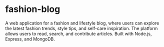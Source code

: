 # fashion-blog
A web application for a fashion and lifestyle blog, where users can explore the latest fashion trends, style tips, and self-care inspiration. The platform allows users to read, search, and contribute articles. Built with Node.js, Express, and MongoDB.
